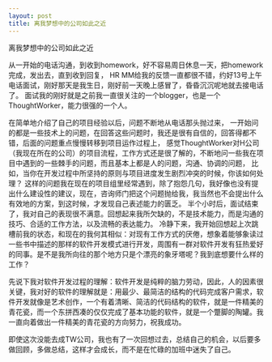 ```yaml
---
layout: post
title: 离我梦想中的公司如此之近
---
```

离我梦想中的公司如此之近

从一开始的电话沟通，到收到homework，好不容易周日休息一天，把homework完成，发出去，直到收到回复，
HR MM给我的反馈一直都很不错，约好13号上午电话面试，刚好那天是我生日，刚好前一天晚上感冒了，昏昏沉沉呢地就去接电话了。
面试我的刚好就是之前我一直很关注的一个blogger，也是一个ThoughtWorker，能力很强的一个人。

在简单地介绍了自己的项目经验以后，问题不断地从电话那头抛过来，
一开始问的都是一些技术上的问题，在回答这些问题时，我还是很有自信的，回答得都不错，后面的问题重点慢慢转移到项目运作过程上，
感觉ThoughtWorker对H公司（我现在所在的公司）的项目流程，工作方式还是很了解的，不断地问一些我在项目中遇到的一些棘手的问题，而且基本上都是人的问题，沟通、协调的问题，
比如，当你在开发过程中所坚持的原则与项目进度发生剧烈冲突的时候，你该如何处理？
这样的问题我在现在的项目组里经常遇到，除了抱怨几句，我好像也没有提出什么建设性的建议，现在，咨询师门把这个问题抛给我，我当然也不会提出什么有效地的方案，到这时候，才发现自己表述能力的匮乏。
半个小时后，面试结束了，我对自己的表现很不满意。回想起来我所欠缺的，不是技术能力，而是沟通的技巧、合适的工作方法，以及流畅的表达能力。
冷静下来，我开始回想起上次跳槽前我的状态，和现在的我何其相似：对现有工作方式的厌倦，想象着能够象读过一些书中描述的那样的软件开发模式进行开发，周围有一群对软件开发有狂热爱好的同事。是不是我所向往的那个地方只是个漂亮的象牙塔呢？我到底想要什么样的工作？

先说下我对软件开发过程的理解：软件开发是纯粹的脑力劳动，因此，人的因素很关键，我对好的软件的理解就是：用最少、最简洁的结构的代码完成客户需求，软件开发就像是艺术创作，一个有着清晰、简洁的代码结构的软件，就是一件精美的青花瓷，而一个东拼西凑的仅仅完成了基本功能的软件，就是一个蹩脚的陶罐。我一直向着做出一件精美的青花瓷的方向努力，祝我成功。

即使这次没能去成TW公司，我也有了一次回想过去，总结自己的机会，以后要多做回顾，多做总结，这样才会成长，而不是在忙碌的加班中迷失了自己。
